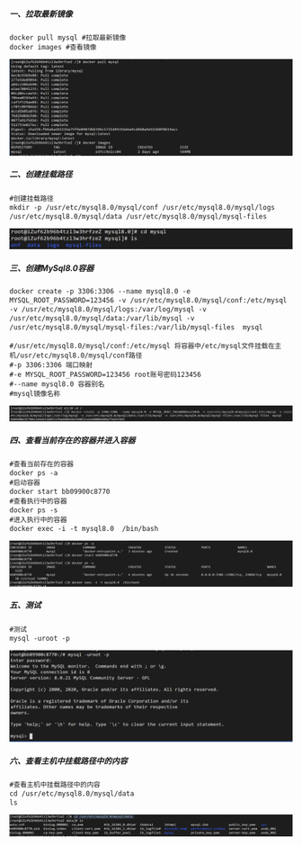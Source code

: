 ##### 一、拉取最新镜像
```
docker pull mysql #拉取最新镜像
docker images #查看镜像
```
![](images/1911127-20200726023909692-2023354241.png)

##### 二、创建挂载路径
```
#创建挂载路径
mkdir -p /usr/etc/mysql8.0/mysql/conf /usr/etc/mysql8.0/mysql/logs /usr/etc/mysql8.0/mysql/data /usr/etc/mysql8.0/mysql/mysql-files
```
![](images/1911127-20200726233543811-2114195777.png)

##### 三、创建MySql8.0容器
```
docker create -p 3306:3306 --name mysql8.0 -e MYSQL_ROOT_PASSWORD=123456 -v /usr/etc/mysql8.0/mysql/conf:/etc/mysql -v /usr/etc/mysql8.0/mysql/logs:/var/log/mysql -v /usr/etc/mysql8.0/mysql/data:/var/lib/mysql -v /usr/etc/mysql8.0/mysql/mysql-files:/var/lib/mysql-files  mysql

#/usr/etc/mysql8.0/mysql/conf:/etc/mysql 将容器中/etc/mysql文件挂载在主机/usr/etc/mysql8.0/mysql/conf路径
#-p 3306:3306 端口映射
#-e MYSQL_ROOT_PASSWORD=123456 root账号密码123456
#--name mysql8.0 容器别名
#mysql镜像名称
```
![](images/1911127-20200726233636982-1471976260.png)

##### 四、查看当前存在的容器并进入容器
```
#查看当前存在的容器
docker ps -a
#启动容器
docker start bb09900c8770 
#查看执行中的容器
docker ps -s  
#进入执行中的容器
docker exec -i -t mysql8.0  /bin/bash
```
![](images/1911127-20200726234500991-1284963382.png)

##### 五、测试
```
#测试
mysql -uroot -p
```
![](images/1911127-20200726234551698-999941340.png)

##### 六、查看主机中挂载路径中的内容
```
#查看主机中挂载路径中的内容
cd /usr/etc/mysql8.0/mysql/data
ls
```
![](images/1911127-20200726234847831-624598397.png)
